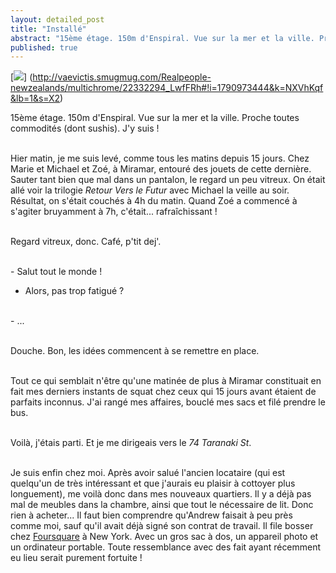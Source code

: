 ```yaml
---
layout: detailed_post
title: "Installé"
abstract: "15ème étage. 150m d'Enspiral. Vue sur la mer et la ville. Proche toutes commodités (dont sushis). J'y suis !"
published: true
---
```


[<img src="http://vaevictis.smugmug.com/Realpeople-newzealands/multichrome/i-NXVhKqf/0/S/DSC9891-S.jpg">] (http://vaevictis.smugmug.com/Realpeople-newzealands/multichrome/22332294_LwfFRh#!i=1790973444&k=NXVhKqf&lb=1&s=X2)

15ème étage. 150m d'Enspiral. Vue sur la mer et la ville. Proche toutes commodités (dont sushis). J'y suis !
<br />
<br />

Hier matin, je me suis levé, comme tous les matins depuis 15 jours. Chez Marie et Michael et Zoé, à Miramar, entouré des jouets de cette dernière. Sauter tant bien que mal dans  un pantalon, le regard un peu vitreux. On était allé voir la trilogie *Retour Vers le Futur* avec Michael la veille au soir. Résultat, on s'était couchés à 4h du matin. Quand Zoé a commencé à s'agiter bruyamment à 7h, c'était... rafraîchissant !
<br />
<br />

Regard vitreux, donc. Café, p'tit dej'.
<br />
<br />

\- Salut tout le monde !
<br />
- Alors, pas trop fatigué ?
<br />
- ...
<br />
<br />

Douche. Bon, les idées commencent à se remettre en place.
<br />
<br />

Tout ce qui semblait n'être qu'une matinée de plus à Miramar constituait en fait mes derniers instants de squat chez ceux qui 15 jours avant étaient de parfaits inconnus. J'ai rangé mes affaires, bouclé mes sacs et filé prendre le bus.
<br />
<br />

Voilà, j'étais parti. Et je me dirigeais vers le *74 Taranaki St*.
<br />
<br />

Je suis enfin chez moi. Après avoir salué l'ancien locataire (qui est quelqu'un de très intéressant et que j'aurais eu plaisir à cottoyer plus longuement), me voilà donc dans mes nouveaux quartiers. Il y a déjà pas mal de meubles dans la chambre, ainsi que tout le nécessaire de lit. Donc rien à acheter... Il faut bien comprendre qu'Andrew faisait à peu près comme moi, sauf qu'il avait déjà signé son contrat de travail. Il file bosser chez [Foursquare](https://fr.foursquare.com/) à New York. Avec un gros sac à dos, un appareil photo et un ordinateur portable. Toute ressemblance avec des fait ayant récemment eu lieu serait purement fortuite !
